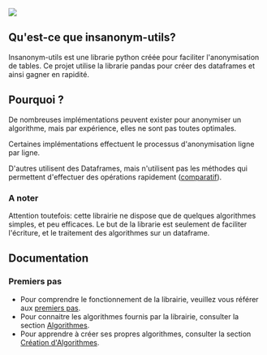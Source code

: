 ![](https://raw.githubusercontent.com/danymat/INSAnonym-utils/main/.images/INSA-3.png)

## Qu'est-ce que insanonym-utils?

Insanonym-utils est une librarie python créée pour faciliter l'anonymisation de tables. 
Ce projet utilise la librarie pandas pour créer des dataframes et ainsi gagner en rapidité.

## Pourquoi ?

De nombreuses implémentations peuvent exister pour anonymiser un algorithme, mais par expérience, elles ne sont pas toutes optimales.

Certaines implémentations effectuent le processus d'anonymisation ligne par ligne.

D'autres utilisent des Dataframes, mais n'utilisent pas les méthodes qui permettent d'effectuer des opérations rapidement ([comparatif](https://engineering.upside.com/a-beginners-guide-to-optimizing-pandas-code-for-speed-c09ef2c6a4d6)).

### A noter

Attention toutefois: cette librairie ne dispose que de quelques algorithmes simples, et peu efficaces. Le but de la librarie est seulement de faciliter l'écriture, et le traitement des algorithmes sur un dataframe.

## Documentation

### Premiers pas

- Pour comprendre le fonctionnement de la librairie, veuillez vous référer aux [premiers pas](https://github.com/danymat/INSAnonym-utils/blob/main/docs/premiers-pas.md).
- Pour connaitre les algorithmes fournis par la librairie, consulter la section [Algorithmes](https://github.com/danymat/INSAnonym-utils/blob/main/docs/algorithmes.md).
- Pour apprendre à créer ses propres algorithmes, consulter la section [Création d'Algorithmes](https://github.com/danymat/INSAnonym-utils/blob/main/docs/creation-algorithmes.md).



